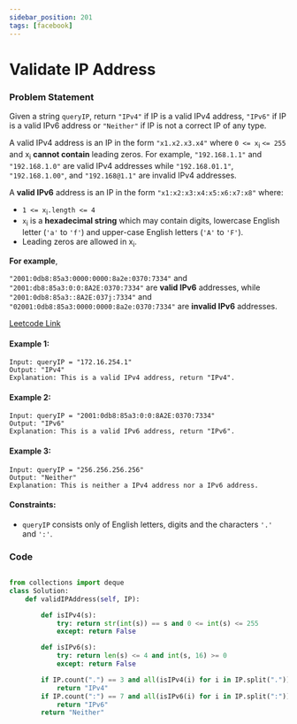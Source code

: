 ```yaml
---
sidebar_position: 201
tags: [facebook]
---
```


# Validate IP Address

### Problem Statement

Given a string `queryIP`, return `"IPv4"` if IP is a valid IPv4 address, `"IPv6"` if IP is a valid IPv6 address or `"Neither"` if IP is not a correct IP of any type.

A valid IPv4 address is an IP in the form `"x1.x2.x3.x4"` where `0 <= x`<sub>i</sub> `<= 255` and x<sub>i</sub> **cannot contain** leading zeros. For example, `"192.168.1.1"` and `"192.168.1.0"` are valid IPv4 addresses while `"192.168.01.1"`, `"192.168.1.00"`, and `"192.168@1.1"` are invalid IPv4 addresses.

A **valid IPv6** address is an IP in the form `"x1:x2:x3:x4:x5:x6:x7:x8"` where:

- `1 <= x`<sub>i</sub>`.length <= 4`
- `x`<sub>i</sub> is a **hexadecimal string** which may contain digits, lowercase English letter (`'a'` to `'f'`) and upper-case English letters (`'A'` to `'F'`).
- Leading zeros are allowed in x<sub>i</sub>.

**For example**,

`"2001:0db8:85a3:0000:0000:8a2e:0370:7334"` and `"2001:db8:85a3:0:0:8A2E:0370:7334"` are **valid IPv6** addresses, while `"2001:0db8:85a3::8A2E:037j:7334"` and `"02001:0db8:85a3:0000:0000:8a2e:0370:7334"` are **invalid IPv6** addresses.

[Leetcode Link](https://leetcode.com/problems/validate-ip-address)

#### Example 1:

```
Input: queryIP = "172.16.254.1"
Output: "IPv4"
Explanation: This is a valid IPv4 address, return "IPv4".
```

#### Example 2:

```
Input: queryIP = "2001:0db8:85a3:0:0:8A2E:0370:7334"
Output: "IPv6"
Explanation: This is a valid IPv6 address, return "IPv6".
```

#### Example 3:

```
Input: queryIP = "256.256.256.256"
Output: "Neither"
Explanation: This is neither a IPv4 address nor a IPv6 address.
```

#### Constraints:

- `queryIP` consists only of English letters, digits and the characters `'.'` and `':'`.

### Code

```python title="Python Code"

from collections import deque
class Solution:
	def validIPAddress(self, IP):

        def isIPv4(s):
            try: return str(int(s)) == s and 0 <= int(s) <= 255
            except: return False

        def isIPv6(s):
            try: return len(s) <= 4 and int(s, 16) >= 0
            except: return False

        if IP.count(".") == 3 and all(isIPv4(i) for i in IP.split(".")):
            return "IPv4"
        if IP.count(":") == 7 and all(isIPv6(i) for i in IP.split(":")):
            return "IPv6"
        return "Neither"
```
